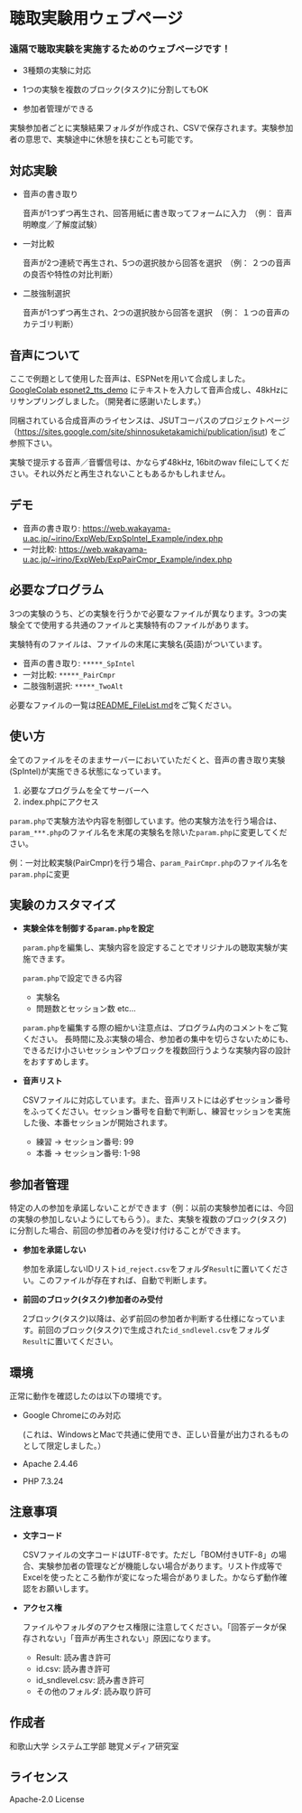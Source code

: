# 聴取実験用ウェブページ
### **遠隔で聴取実験を実施するためのウェブページです！** 

- 3種類の実験に対応

- 1つの実験を複数のブロック(タスク)に分割してもOK

- 参加者管理ができる

実験参加者ごとに実験結果フォルダが作成され、CSVで保存されます。実験参加者の意思で、実験途中に休憩を挟むことも可能です。

## 対応実験
- 音声の書き取り
  
  音声が1つずつ再生され、回答用紙に書き取ってフォームに入力　（例： 音声明瞭度／了解度試験）
- 一対比較
  
  音声が2つ連続で再生され、5つの選択肢から回答を選択　（例： ２つの音声の良否や特性の対比判断）
- 二肢強制選択
  
  音声が1つずつ再生され、2つの選択肢から回答を選択　（例： １つの音声のカテゴリ判断）

## 音声について
ここで例題として使用した音声は、ESPNetを用いて合成しました。
[GoogleColab espnet2_tts_demo](https://colab.research.google.com/github/espnet/notebook/blob/master/espnet2_tts_realtime_demo.ipynb) にテキストを入力して音声合成し、48kHzにリサンプリングしました。（開発者に感謝いたします。）

同梱されている合成音声のライセンスは、JSUTコーパスのプロジェクトページ（https://sites.google.com/site/shinnosuketakamichi/publication/jsut)
をご参照下さい。

実験で提示する音声／音響信号は、かならず48kHz, 16bitのwav fileにしてください。それ以外だと再生されないこともあるかもしれません。

## デモ

- 音声の書き取り: https://web.wakayama-u.ac.jp/~irino/ExpWeb/ExpSpIntel_Example/index.php
- 一対比較: https://web.wakayama-u.ac.jp/~irino/ExpWeb/ExpPairCmpr_Example/index.php

## 必要なプログラム
3つの実験のうち、どの実験を行うかで必要なファイルが異なります。3つの実験全てで使用する共通のファイルと実験特有のファイルがあります。

実験特有のファイルは、ファイルの末尾に実験名(英語)がついています。
- 音声の書き取り: `*****_SpIntel`
- 一対比較: `*****_PairCmpr`
- 二肢強制選択: `*****_TwoAlt`

必要なファイルの一覧は[README_FileList.md](README_FileList.md)をご覧ください。

## 使い方
全てのファイルをそのままサーバーにおいていただくと、音声の書き取り実験(SpIntel)が実施できる状態になっています。

1. 必要なプログラムを全てサーバーへ
2. index.phpにアクセス

`param.php`で実験方法や内容を制御しています。他の実験方法を行う場合は、`param_***.php`のファイル名を末尾の実験名を除いた`param.php`に変更してください。

例：一対比較実験(PairCmpr)を行う場合、`param_PairCmpr.php`のファイル名を`param.php`に変更

## 実験のカスタマイズ
- **実験全体を制御する`param.php`を設定**

  `param.php`を編集し、実験内容を設定することでオリジナルの聴取実験が実施できます。

  `param.php`で設定できる内容
  - 実験名
  - 問題数とセッション数 etc...

  `param.php`を編集する際の細かい注意点は、プログラム内のコメントをご覧ください。
  長時間に及ぶ実験の場合、参加者の集中を切らさないためにも、できるだけ小さいセッションやブロックを複数回行うような実験内容の設計をおすすめします。 

- **音声リスト**

  CSVファイルに対応しています。また、音声リストには必ずセッション番号をふってください。セッション番号を自動で判断し、練習セッションを実施した後、本番セッションが開始されます。

  - 練習 → セッション番号: 99
  - 本番 → セッション番号: 1-98

## 参加者管理
特定の人の参加を承諾しないことができます（例：以前の実験参加者には、今回の実験の参加しないようにしてもらう）。また、実験を複数のブロック(タスク)に分割した場合、前回の参加者のみを受け付けることができます。

- **参加を承諾しない**

  参加を承諾しないIDリスト`id_reject.csv`をフォルダ`Result`に置いてください。このファイルが存在すれば、自動で判断します。

- **前回のブロック(タスク)参加者のみ受付**

  2ブロック(タスク)以降は、必ず前回の参加者か判断する仕様になっています。前回のブロック(タスク)で生成された`id_sndlevel.csv`をフォルダ`Result`に置いてください。

## 環境
正常に動作を確認したのは以下の環境です。
- Google Chromeにのみ対応
  
  (これは、WindowsとMacで共通に使用でき、正しい音量が出力されるものとして限定しました。）

- Apache 2.4.46
- PHP 7.3.24


## 注意事項
- **文字コード**

  CSVファイルの文字コードはUTF-8です。ただし「BOM付きUTF-8」の場合、実験参加者の管理などが機能しない場合があります。リスト作成等でExcelを使ったところ動作が変になった場合がありました。かならず動作確認をお願いします。

- **アクセス権**

  ファイルやフォルダのアクセス権限に注意してください。「回答データが保存されない」「音声が再生されない」原因になります。
  - Result: 読み書き許可
  - id.csv: 読み書き許可
  - id_sndlevel.csv: 読み書き許可
  - その他のフォルダ: 読み取り許可

## 作成者
和歌山大学 システム工学部 聴覚メディア研究室

## ライセンス
Apache-2.0 License
